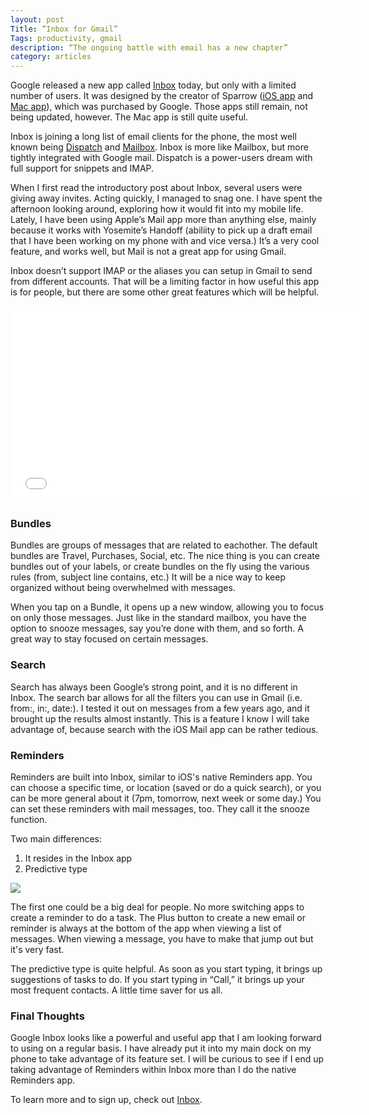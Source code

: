 ```yaml
---
layout: post
Title: “Inbox for Gmail”
Tags: productivity, gmail
description: “The ongoing battle with email has a new chapter”
category: articles
---
```


Google released a new app called [Inbox](http://googleblog.blogspot.ca/2014/10/an-inbox-that-works-for-you.html "Google Inbox") today, but only with a limited number of users. It was designed by the creator of Sparrow ([iOS app](https://itunes.apple.com/us/app/sparrow/id492573565?mt=8&uo=4&at=10l4Qt "Sparrow | iOS ") and [Mac app](https://itunes.apple.com/us/app/sparrow/id417250177?mt=12&uo=4&at=10l4Qt "Sparrow | Mac App")), which was purchased by Google. Those apps still remain, not being updated, however. The Mac app is still quite useful. 

Inbox is joining a long list of email clients for the phone, the most well known being [Dispatch](https://itunes.apple.com/us/app/dispatch-email-meets-gtd-textexpander/id642022747?mt=8&uo=4&at=10l4Qt "Dispatch") and [Mailbox](https://itunes.apple.com/us/app/mailbox/id576502633?mt=8&uo=4&at=10l4Qt "Mailbox"). Inbox is more like Mailbox, but more tightly integrated with Google mail. Dispatch is a power-users dream with full support for snippets and IMAP. 

When I first read the introductory post about Inbox, several users were giving away invites. Acting quickly, I managed to snag one. I have spent the afternoon looking around, exploring how it would fit into my mobile life. Lately, I have been using Apple’s Mail app more than anything else, mainly because it works with Yosemite’s Handoff (abiliity to pick up a draft email  that I have been working on my phone with and vice versa.) It’s a very cool feature, and works well, but Mail is not a great app for using Gmail. 

Inbox doesn’t support IMAP or the aliases you can setup in Gmail to send from different accounts. That will be a limiting factor in how useful this app is for people, but there are some other great features which will be helpful. 


<iframe width="560" height="315" src="//www.youtube.com/embed/bzNTjpUMOp4" frameborder="0" allowfullscreen></iframe>

### Bundles

Bundles are groups of messages that are related to eachother. The default bundles are Travel, Purchases, Social, etc. The nice thing is you can create bundles out of your labels, or create bundles on the fly using the various rules (from, subject line contains, etc.) It will be a nice way to keep organized without being overwhelmed with messages. 

When you tap on a Bundle, it opens up a new window, allowing you to focus on only those messages. Just like in the standard mailbox, you have the option to snooze messages, say you’re done with them, and so forth. A great way to stay focused on certain messages. 

### Search

Search has always been Google’s strong point, and it is no different in Inbox. The search bar allows for all the filters you can use in Gmail (i.e. from:, in:, date:). I tested it out on messages from a few years ago, and it brought up the results almost instantly. This is a feature I know I will take advantage of, because search with the iOS Mail app can be rather tedious. 

### Reminders

Reminders are built into Inbox, similar to iOS's native Reminders app.  You can choose a specific time, or location (saved or do a quick search), or you can be more general about it (7pm, tomorrow, next week or some day.) You can set these reminders with mail messages, too. They call it the snooze function. 

Two main differences:

1. It resides in the Inbox app
2. Predictive type


<img src=“http://www.foursides.ca/images/Inbox.png”>

The first one could be a big deal for people. No more switching apps to create a reminder to do a task. The Plus button to create a new email or reminder is always at the bottom of the app when viewing a list of messages. When viewing a message, you have to make that jump out but it's very fast. 

The predictive type is quite helpful. As soon as you start typing, it brings up suggestions of tasks to do. If you start typing in “Call,” it brings up your most frequent contacts. A little time saver for us all. 

### Final Thoughts

Google Inbox looks like a powerful and useful app that I am looking forward to using on a regular basis. I have already put it into my main dock on my phone to take advantage of its feature set. I will be curious to see if I end up taking advantage of Reminders within Inbox more than I do the native Reminders app. 

To learn more and to sign up, check out [Inbox](http://googleblog.blogspot.ca/2014/10/an-inbox-that-works-for-you.html "Google Inbox"). 
